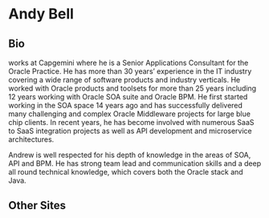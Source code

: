 # Andy Bell
## Bio
works at Capgemini where he is a Senior Applications Consultant for the Oracle Practice. He has more than 30 years’ experience in the IT industry covering a wide range of software products and industry verticals. He worked with Oracle products and toolsets for more than 25 years including 12 years working with Oracle SOA suite and Oracle BPM. He first started working in the SOA space 14 years ago and has successfully delivered many challenging and complex Oracle Middleware projects for large blue chip clients. In recent years, he has become involved with numerous SaaS to SaaS integration projects as well as API development and microservice architectures.

Andrew is well respected for his depth of knowledge in the areas of SOA, API and BPM. He has strong team lead and communication skills and a deep all round technical knowledge, which covers both the Oracle stack and Java.


## Other Sites
